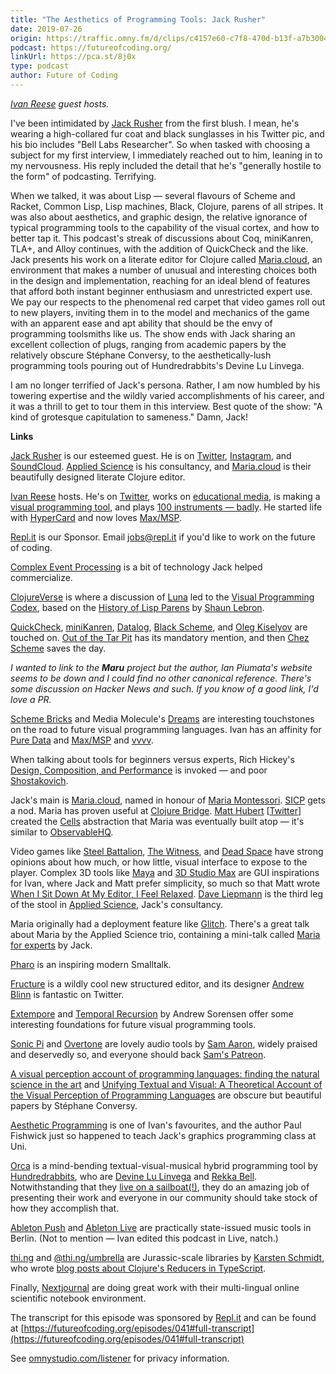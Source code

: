 ```yaml
---
title: "The Aesthetics of Programming Tools: Jack Rusher"
date: 2019-07-26
origin: https://traffic.omny.fm/d/clips/c4157e60-c7f8-470d-b13f-a7b30040df73/564f493f-af32-4c48-862f-a7b300e4df49/334f616f-2025-4ddc-b3ab-aa95002aa40b/audio.mp3?utm_source=Podcast&in_playlist=ac317852-8807-44b8-8eff-a7b300e4df52&t=1564157625
podcast: https://futureofcoding.org/
linkUrl: https://pca.st/8j0x
type: podcast
author: Future of Coding
---
```


_[Ivan Reese](http://spiralganglion.com/) guest hosts._

I've been intimidated by [Jack Rusher](http://jackrusher.com/) from the first blush. I mean, he's wearing a high-collared fur coat and black sunglasses in his Twitter pic, and his bio includes "Bell Labs Researcher". So when tasked with choosing a subject for my first interview, I immediately reached out to him, leaning in to my nervousness. His reply included the detail that he's "generally hostile to the form" of podcasting. Terrifying.

When we talked, it was about Lisp — several flavours of Scheme and Racket, Common Lisp, Lisp machines, Black, Clojure, parens of all stripes. It was also about aesthetics, and graphic design, the relative ignorance of typical programming tools to the capability of the visual cortex, and how to better tap it. This podcast's streak of discussions about Coq, miniKanren, TLA+, and Alloy continues, with the addition of QuickCheck and the like. Jack presents his work on a literate editor for Clojure called [Maria.cloud](https://www.maria.cloud/), an environment that makes a number of unusual and interesting choices both in the design and implementation, reaching for an ideal blend of features that afford both instant beginner enthusiasm and unrestricted expert use. We pay our respects to the phenomenal red carpet that video games roll out to new players, inviting them in to the model and mechanics of the game with an apparent ease and apt ability that should be the envy of programming toolsmiths like us. The show ends with Jack sharing an excellent collection of plugs, ranging from academic papers by the relatively obscure Stéphane Conversy, to the aesthetically-lush programming tools pouring out of Hundredrabbits's Devine Lu Linvega.

I am no longer terrified of Jack's persona. Rather, I am now humbled by his towering expertise and the wildly varied accomplishments of his career, and it was a thrill to get to tour them in this interview. Best quote of the show: "A kind of grotesque capitulation to sameness." Damn, Jack!

**Links**

[Jack Rusher](http://jackrusher.com/) is our esteemed guest. He is on [Twitter](https://twitter.com/jackrusher), [Instagram](https://instagram.com/jackrusher), and [SoundCloud](https://soundcloud.com/jackrusher). [Applied Science](http://www.appliedscience.studio/) is his consultancy, and [Maria.cloud](https://www.maria.cloud/) is their beautifully designed literate Clojure editor.

[Ivan Reese](http://spiralganglion.com/) hosts. He's on [Twitter](http://twitter.com/spiralganglion), works on [educational media](https://www.lunchboxsessions.com/), is making a [visual programming tool](https://twitter.com/spiralganglion/status/1145028588715950080), and plays [100 instruments — badly](https://spiralganglion.bandcamp.com/). He started life with [HyperCard](http://www.bbc.com/future/story/20190722-the-apple-software-that-inspired-the-internet) and now loves [Max/MSP](https://cycling74.com/).

[Repl.it](https://repl.it/) is our Sponsor. Email jobs@repl.it if you'd like to work on the future of coding.

[Complex Event Processing](https://en.wikipedia.org/wiki/Complex_event_processing) is a bit of technology Jack helped commercialize.

[ClojureVerse](https://clojureverse.org/)&nbsp;is where a discussion of [Luna](https://www.luna-lang.org/) led to the [Visual Programming Codex](https://github.com/ivanreese/visual-programming-codex), based on the [History of Lisp Parens](https://github.com/shaunlebron/history-of-lisp-parens) by [Shaun Lebron](https://twitter.com/shaunlebron).

[QuickCheck](https://en.wikipedia.org/wiki/QuickCheck), [miniKanren](http://minikanren.org/), [Datalog](https://en.wikipedia.org/wiki/Datalog), [Black Scheme](https://www.youtube.com/watch?v=SrKj4hYic5A), and [Oleg Kiselyov](https://dl.acm.org/author_page.cfm?id=81100177557) are touched on. [Out of the Tar Pit](http://curtclifton.net/papers/MoseleyMarks06a.pdf) has its mandatory mention, and then [Chez Scheme](https://cisco.github.io/ChezScheme/) saves the day.

_I wanted to link to the **Maru** project but the author, Ian Piumata's website seems to be down and I could find no other canonical reference. There's some discussion on Hacker News and such. If you know of a good link, I'd love a PR._

[Scheme Bricks](http://www.pawfal.org/dave/index.cgi?Projects/Scheme%20Bricks) and Media Molecule's [Dreams](http://dreams.mediamolecule.com/) are interesting touchstones on the road to future visual programming languages. Ivan has an affinity for [Pure Data](https://en.wikipedia.org/wiki/Pure_Data) and [Max/MSP](https://cycling74.com/) and [vvvv](https://vvvv.org/).

When talking about tools for beginners versus experts, Rich Hickey's [Design, Composition, and Performance](https://www.infoq.com/presentations/Design-Composition-Performance/) is invoked — and poor [Shostakovich](https://en.wikipedia.org/wiki/Dmitri_Shostakovich).

Jack's main is [Maria.cloud](https://www.maria.cloud/), named in honour of [Maria Montessori](https://en.wikipedia.org/wiki/Maria_Montessori). [SICP](https://en.wikipedia.org/wiki/Structure_and_Interpretation_of_Computer_Programs) gets a nod. Maria has proven useful at [Clojure Bridge](https://clojurebridge.org/). [Matt Hubert](https://matt.is/) [[Twitter](https://twitter.com/mhuebert)] created the [Cells](https://www.maria.cloud/cells) abstraction that Maria was eventually built atop — it's similar to [ObservableHQ](https://observablehq.com/).

Video games like [Steel Battalion](https://en.wikipedia.org/wiki/Steel_Battalion), [The Witness](https://en.wikipedia.org/wiki/The_Witness_%282016_video_game%29), and [Dead Space](https://en.wikipedia.org/wiki/Dead_Space_%28video_game%29) have strong opinions about how much, or how little, visual interface to expose to the player. Complex 3D tools like [Maya](https://en.wikipedia.org/wiki/Autodesk_Maya) and [3D Studio Max](https://en.wikipedia.org/wiki/Autodesk_3ds_Max) are GUI inspirations for Ivan, where Jack and Matt prefer simplicity, so much so that Matt wrote [When I Sit Down At My Editor, I Feel Relaxed](http://px16.matt.is/). [Dave Liepmann](https://www.daveliepmann.com/) is the third leg of the stool in [Applied Science](http://www.appliedscience.studio/), Jack's consultancy.

Maria originally had a deployment feature like [Glitch](https://glitch.com/). There's a great talk about Maria by the Applied Science trio, containing a mini-talk called [Maria for experts](https://www.youtube.com/watch?v=CUBHrS4ZzO4&start=1053) by Jack.

[Pharo](https://pharo.org/) is an inspiring modern Smalltalk.

[Fructure](https://github.com/disconcision/fructure) is a wildly cool new structured editor, and its designer [Andrew Blinn](https://twitter.com/disconcision) is fantastic on Twitter.

[Extempore](https://github.com/digego/extempore) and [Temporal Recursion](http://extempore.moso.com.au/temporal_recursion.html) by Andrew Sorensen offer some interesting foundations for future visual programming tools.

[Sonic Pi](https://sonic-pi.net/) and [Overtone](http://overtone.github.io/) are lovely audio tools by [Sam Aaron](http://sam.aaron.name/), widely praised and deservedly so, and everyone should back [Sam's Patreon](https://www.patreon.com/samaaron).

[A visual perception account of programming languages: finding the natural science in the art](https://hal.inria.fr/hal-00737414) and [Unifying Textual and Visual: A Theoretical Account of the Visual Perception of Programming Languages](https://dl.acm.org/citation.cfm?id=2661138) are obscure but beautiful papers by Stéphane Conversy.

[Aesthetic Programming](https://www.researchgate.net/publication/2517392_Aesthetic_Programming) is one of Ivan's favourites, and the author Paul Fishwick just so happened to teach Jack's graphics programming class at Uni.

[Orca](https://github.com/Hundredrabbits/Orca) is a mind-bending textual-visual-musical hybrid programming tool by [Hundredrabbits](https://github.com/Hundredrabbits), who are [Devine Lu Linvega](https://twitter.com/Neauoire) and [Rekka Bell](https://twitter.com/RekkaBell). Notwithstanding that they [live on a sailboat(!)](https://www.patreon.com/100), they do an amazing job of presenting their work and everyone in our community should take stock of how they accomplish that.

[Ableton Push](https://www.ableton.com/en/push/) and [Ableton Live](https://www.ableton.com/en/live/) are practically state-issued music tools in Berlin. (Not to mention — Ivan edited this podcast in Live, natch.)

[thi.ng](http://thi.ng/) and [@thi.ng/umbrella](https://github.com/thi-ng/umbrella/) are Jurassic-scale libraries by [Karsten Schmidt](https://twitter.com/toxi), who wrote [blog posts about Clojure's Reducers in TypeScript](https://medium.com/@thi.ng/of-umbrellas-transducers-reactive-streams-mushrooms-pt-1-a8717ce3a170).

Finally, [Nextjournal](https://nextjournal.com/) are doing great work with their multi-lingual online scientific notebook environment.

The transcript for this episode was sponsored by [Repl.it](https://repl.it) and can be found at [https://futureofcoding.org/episodes/041#full-transcript](https://futureofcoding.org/episodes/041#full-transcript)

See [omnystudio.com/listener](https://omnystudio.com/listener) for privacy information.

